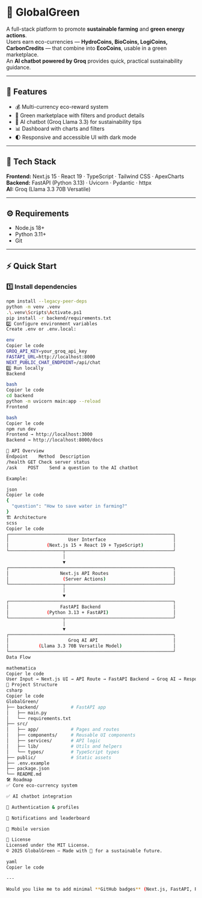 # 🌱 GlobalGreen

A full-stack platform to promote **sustainable farming** and **green energy actions**.  
Users earn eco-currencies — **HydroCoins, BioCoins, LogiCoins, CarbonCredits** — that combine into **EcoCoins**, usable in a green marketplace.  
An **AI chatbot powered by Groq** provides quick, practical sustainability guidance.

---

## 🚀 Features

- 💰 Multi-currency eco-reward system  
- 🛒 Green marketplace with filters and product details  
- 🤖 AI chatbot (Groq Llama 3.3) for sustainability tips  
- 📊 Dashboard with charts and filters  
- 🌓 Responsive and accessible UI with dark mode  

---

## 🧠 Tech Stack

**Frontend:** Next.js 15 · React 19 · TypeScript · Tailwind CSS · ApexCharts  
**Backend:** FastAPI (Python 3.13) · Uvicorn · Pydantic · httpx  
**AI:** Groq (Llama 3.3 70B Versatile)

---

## ⚙️ Requirements

- Node.js 18+  
- Python 3.11+  
- Git  

---

## ⚡ Quick Start

### 1️⃣ Install dependencies
```bash
npm install --legacy-peer-deps
python -m venv .venv
.\.venv\Scripts\Activate.ps1
pip install -r backend/requirements.txt
2️⃣ Configure environment variables
Create .env or .env.local:

env
Copier le code
GROQ_API_KEY=your_groq_api_key
FASTAPI_URL=http://localhost:8000
NEXT_PUBLIC_CHAT_ENDPOINT=/api/chat
3️⃣ Run locally
Backend

bash
Copier le code
cd backend
python -m uvicorn main:app --reload
Frontend

bash
Copier le code
npm run dev
Frontend → http://localhost:3000
Backend → http://localhost:8000/docs

📡 API Overview
Endpoint	Method	Description
/health	GET	Check server status
/ask	POST	Send a question to the AI chatbot

Example:

json
Copier le code
{
  "question": "How to save water in farming?"
}
🏗 Architecture
scss
Copier le code
┌─────────────────────────────────────────────────────────────┐
│                      User Interface                         │
│              (Next.js 15 + React 19 + TypeScript)           │
└────────────────────┬────────────────────────────────────────┘
                     │
                     ▼
┌─────────────────────────────────────────────────────────────┐
│                   Next.js API Routes                        │
│                    (Server Actions)                         │
└────────────────────┬────────────────────────────────────────┘
                     │
                     ▼
┌─────────────────────────────────────────────────────────────┐
│                   FastAPI Backend                           │
│              (Python 3.13 + FastAPI)                        │
└────────────────────┬────────────────────────────────────────┘
                     │
                     ▼
┌─────────────────────────────────────────────────────────────┐
│                      Groq AI API                            │
│           (Llama 3.3 70B Versatile Model)                   │
└─────────────────────────────────────────────────────────────┘
Data Flow

mathematica
Copier le code
User Input → Next.js UI → API Route → FastAPI Backend → Groq AI → Response
📁 Project Structure
csharp
Copier le code
GlobalGreen/
├── backend/            # FastAPI app
│   ├── main.py
│   └── requirements.txt
├── src/
│   ├── app/            # Pages and routes
│   ├── components/     # Reusable UI components
│   ├── services/       # API logic
│   ├── lib/            # Utils and helpers
│   └── types/          # TypeScript types
├── public/             # Static assets
├── .env.example
├── package.json
└── README.md
🛠 Roadmap
✅ Core eco-currency system

✅ AI chatbot integration

🚧 Authentication & profiles

🚧 Notifications and leaderboard

🚧 Mobile version

📜 License
Licensed under the MIT License.
© 2025 GlobalGreen — Made with 💚 for a sustainable future.

yaml
Copier le code

---

Would you like me to add minimal **GitHub badges** (Next.js, FastAPI, Python, MIT) on top for a more polis
